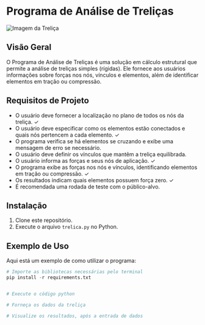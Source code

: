 # Programa de Análise de Treliças

![Imagem da Treliça](https://uploaddeimagens.com.br/images/004/484/036/original/imagem_2023-05-26_204021964.png?1685144564)

## Visão Geral

O Programa de Análise de Treliças é uma solução em cálculo estrutural que permite a análise de treliças simples (rígidas). Ele fornece aos usuários informações sobre forças nos nós, vínculos e elementos, além de identificar elementos em tração ou compressão.

## Requisitos de Projeto

- O usuário deve fornecer a localização no plano de todos os nós da treliça. ✓
- O usuário deve especificar como os elementos estão conectados e quais nós pertencem a cada elemento. ✓
- O programa verifica se há elementos se cruzando e exibe uma mensagem de erro se necessário.
- O usuário deve definir os vínculos que mantêm a treliça equilibrada.
- O usuário informa as forças e seus nós de aplicação. ✓
- O programa exibe as forças nos nós e vínculos, identificando elementos em tração ou compressão. ✓
- Os resultados indicam quais elementos possuem força zero. ✓
- É recomendada uma rodada de teste com o público-alvo. 

## Instalação

1. Clone este repositório.
2. Execute o arquivo `trelica.py` no Python.

## Exemplo de Uso

Aqui está um exemplo de como utilizar o programa:

```python
# Importe as bibliotecas necessárias pelo terminal
pip install -r requirements.txt


# Execute o código python

# Forneça os dados da treliça

# Visualize os resultados, após a entrada de dados


